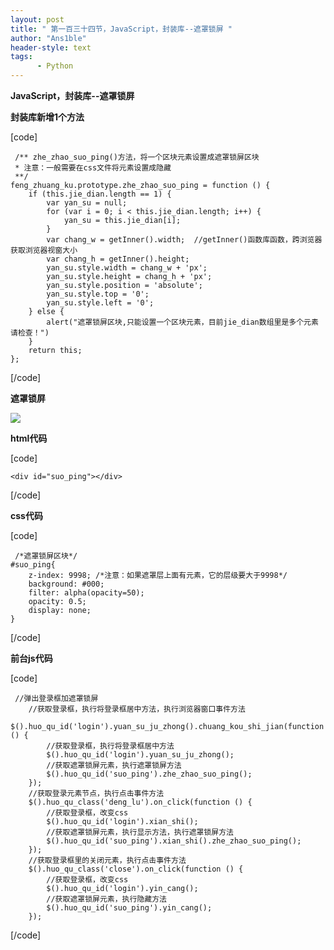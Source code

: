 ```yaml
---
layout: post
title: " 第一百三十四节，JavaScript，封装库--遮罩锁屏 "
author: "Ans1ble"
header-style: text
tags:
      - Python
---
```


**JavaScript，封装库--遮罩锁屏**

**封装库新增1个方法**

[code]

     /** zhe_zhao_suo_ping()方法，将一个区块元素设置成遮罩锁屏区块
     * 注意：一般需要在css文件将元素设置成隐藏
     **/
    feng_zhuang_ku.prototype.zhe_zhao_suo_ping = function () {
        if (this.jie_dian.length == 1) {
            var yan_su = null;
            for (var i = 0; i < this.jie_dian.length; i++) {
                yan_su = this.jie_dian[i];
            }
            var chang_w = getInner().width;  //getInner()函数库函数，跨浏览器获取浏览器视窗大小
            var chang_h = getInner().height;
            yan_su.style.width = chang_w + 'px';
            yan_su.style.height = chang_h + 'px';
            yan_su.style.position = 'absolute';
            yan_su.style.top = '0';
            yan_su.style.left = '0';
        } else {
            alert("遮罩锁屏区块,只能设置一个区块元素，目前jie_dian数组里是多个元素请检查！")
        }
        return this;
    };
[/code]



**遮罩锁屏**

**![](https://images2015.cnblogs.com/blog/955761/201701/955761-20170115001620744-988774354.png)**





**html代码**



[code]

    <div id="suo_ping"></div>
[/code]





**css代码**

[code]

     /*遮罩锁屏区块*/
    #suo_ping{
        z-index: 9998; /*注意：如果遮罩层上面有元素，它的层级要大于9998*/
        background: #000;
        filter: alpha(opacity=50);
        opacity: 0.5;
        display: none;
    }
[/code]





**前台js代码**

[code]

     //弹出登录框加遮罩锁屏
        //获取登录框，执行将登录框居中方法，执行浏览器窗口事件方法
        $().huo_qu_id('login').yuan_su_ju_zhong().chuang_kou_shi_jian(function () {
            //获取登录框，执行将登录框居中方法
            $().huo_qu_id('login').yuan_su_ju_zhong();
            //获取遮罩锁屏元素，执行遮罩锁屏方法
            $().huo_qu_id('suo_ping').zhe_zhao_suo_ping();
        });
        //获取登录元素节点，执行点击事件方法
        $().huo_qu_class('deng_lu').on_click(function () {
            //获取登录框，改变css
            $().huo_qu_id('login').xian_shi();
            //获取遮罩锁屏元素，执行显示方法，执行遮罩锁屏方法
            $().huo_qu_id('suo_ping').xian_shi().zhe_zhao_suo_ping();
        });
        //获取登录框里的关闭元素，执行点击事件方法
        $().huo_qu_class('close').on_click(function () {
            //获取登录框，改变css
            $().huo_qu_id('login').yin_cang();
            //获取遮罩锁屏元素，执行隐藏方法
            $().huo_qu_id('suo_ping').yin_cang();
        });
[/code]




